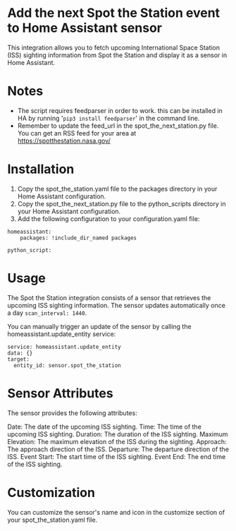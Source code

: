 # Add the next Spot the Station event to Home Assistant sensor
This integration allows you to fetch upcoming International Space Station (ISS) sighting information from Spot the Station and display it as a sensor in Home Assistant.

# Notes
- The script requires feedparser in order to work. this can be installed in HA by running '``pip3 install feedparser``' in the command line.
- Remember to update the feed_url in the spot_the_next_station.py file. You can get an RSS feed for your area at https://spotthestation.nasa.gov/

# Installation
1. Copy the spot_the_station.yaml file to the packages directory in your Home Assistant configuration.
2. Copy the spot_the_next_station.py file to the python_scripts directory in your Home Assistant configuration.
3. Add the following configuration to your configuration.yaml file:
```
homeassistant:
    packages: !include_dir_named packages
    
python_script:
```

# Usage
The Spot the Station integration consists of a sensor that retrieves the upcoming ISS sighting information. The sensor updates automatically once a day ```scan_interval: 1440```.

You can manually trigger an update of the sensor by calling the homeassistant.update_entity service:
```
service: homeassistant.update_entity
data: {}
target:
  entity_id: sensor.spot_the_station
```

# Sensor Attributes
The sensor provides the following attributes:

Date: The date of the upcoming ISS sighting.
Time: The time of the upcoming ISS sighting.
Duration: The duration of the ISS sighting.
Maximum Elevation: The maximum elevation of the ISS during the sighting.
Approach: The approach direction of the ISS.
Departure: The departure direction of the ISS.
Event Start: The start time of the ISS sighting.
Event End: The end time of the ISS sighting.

# Customization
You can customize the sensor's name and icon in the customize section of your spot_the_station.yaml file.

